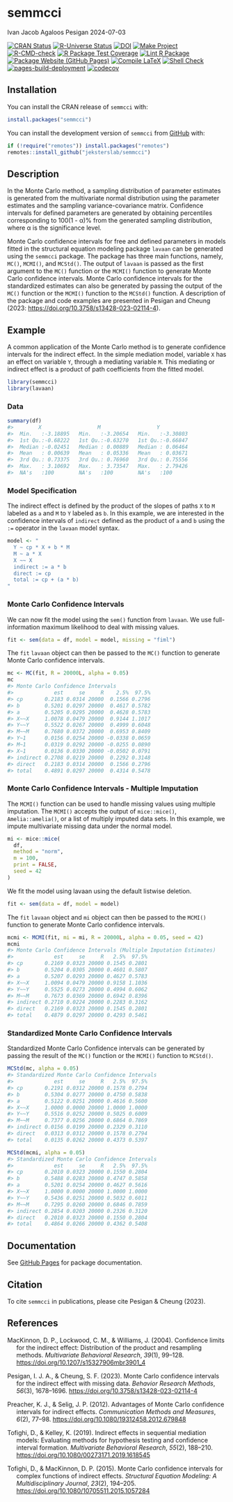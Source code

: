 semmcci
================
Ivan Jacob Agaloos Pesigan
2024-07-03

<!-- README.md is generated from .setup/readme/README.Rmd. Please edit that file -->

<!-- badges: start -->

[![CRAN
Status](https://www.r-pkg.org/badges/version/semmcci)](https://cran.r-project.org/package=semmcci)
[![R-Universe
Status](https://jeksterslab.r-universe.dev/badges/semmcci)](https://jeksterslab.r-universe.dev)
[![DOI](https://zenodo.org/badge/DOI/10.3758/s13428-023-02114-4.svg)](https://doi.org/10.3758/s13428-023-02114-4)
[![Make
Project](https://github.com/jeksterslab/semmcci/actions/workflows/make.yml/badge.svg)](https://github.com/jeksterslab/semmcci/actions/workflows/make.yml)
[![R-CMD-check](https://github.com/jeksterslab/semmcci/actions/workflows/check-full.yml/badge.svg)](https://github.com/jeksterslab/semmcci/actions/workflows/check-full.yml)
[![R Package Test
Coverage](https://github.com/jeksterslab/semmcci/actions/workflows/test-coverage.yml/badge.svg)](https://github.com/jeksterslab/semmcci/actions/workflows/test-coverage.yml)
[![Lint R
Package](https://github.com/jeksterslab/semmcci/actions/workflows/lint.yml/badge.svg)](https://github.com/jeksterslab/semmcci/actions/workflows/lint.yml)
[![Package Website (GitHub
Pages)](https://github.com/jeksterslab/semmcci/actions/workflows/pkgdown-gh-pages.yml/badge.svg)](https://github.com/jeksterslab/semmcci/actions/workflows/pkgdown-gh-pages.yml)
[![Compile
LaTeX](https://github.com/jeksterslab/semmcci/actions/workflows/latex.yml/badge.svg)](https://github.com/jeksterslab/semmcci/actions/workflows/latex.yml)
[![Shell
Check](https://github.com/jeksterslab/semmcci/actions/workflows/shellcheck.yml/badge.svg)](https://github.com/jeksterslab/semmcci/actions/workflows/shellcheck.yml)
[![pages-build-deployment](https://github.com/jeksterslab/semmcci/actions/workflows/pages/pages-build-deployment/badge.svg)](https://github.com/jeksterslab/semmcci/actions/workflows/pages/pages-build-deployment)
[![codecov](https://codecov.io/gh/jeksterslab/semmcci/branch/main/graph/badge.svg?token=KVLUET3DJ6)](https://codecov.io/gh/jeksterslab/semmcci)
<!-- badges: end -->

## Installation

You can install the CRAN release of `semmcci` with:

``` r
install.packages("semmcci")
```

You can install the development version of `semmcci` from
[GitHub](https://github.com/jeksterslab/semmcci) with:

``` r
if (!require("remotes")) install.packages("remotes")
remotes::install_github("jeksterslab/semmcci")
```

## Description

In the Monte Carlo method, a sampling distribution of parameter
estimates is generated from the multivariate normal distribution using
the parameter estimates and the sampling variance-covariance matrix.
Confidence intervals for defined parameters are generated by obtaining
percentiles corresponding to 100(1 - α)% from the generated sampling
distribution, where α is the significance level.

Monte Carlo confidence intervals for free and defined parameters in
models fitted in the structural equation modeling package `lavaan` can
be generated using the `semmcci` package. The package has three main
functions, namely, `MC()`, `MCMI()`, and `MCStd()`. The output of
`lavaan` is passed as the first argument to the `MC()` function or the
`MCMI()` function to generate Monte Carlo confidence intervals. Monte
Carlo confidence intervals for the standardized estimates can also be
generated by passing the output of the `MC()` function or the `MCMI()`
function to the `MCStd()` function. A description of the package and
code examples are presented in Pesigan and Cheung (2023:
<https://doi.org/10.3758/s13428-023-02114-4>).

## Example

A common application of the Monte Carlo method is to generate confidence
intervals for the indirect effect. In the simple mediation model,
variable `X` has an effect on variable `Y`, through a mediating variable
`M`. This mediating or indirect effect is a product of path coefficients
from the fitted model.

``` r
library(semmcci)
library(lavaan)
```

### Data

``` r
summary(df)
#>        X                  M                  Y           
#>  Min.   :-3.18895   Min.   :-3.20654   Min.   :-3.30803  
#>  1st Qu.:-0.68222   1st Qu.:-0.63270   1st Qu.:-0.66847  
#>  Median :-0.02451   Median : 0.00889   Median : 0.06464  
#>  Mean   : 0.00639   Mean   : 0.05336   Mean   : 0.03671  
#>  3rd Qu.: 0.73375   3rd Qu.: 0.76960   3rd Qu.: 0.75556  
#>  Max.   : 3.10692   Max.   : 3.73547   Max.   : 2.79426  
#>  NA's   :100        NA's   :100        NA's   :100
```

### Model Specification

The indirect effect is defined by the product of the slopes of paths `X`
to `M` labeled as `a` and `M` to `Y` labeled as `b`. In this example, we
are interested in the confidence intervals of `indirect` defined as the
product of `a` and `b` using the `:=` operator in the `lavaan` model
syntax.

``` r
model <- "
  Y ~ cp * X + b * M
  M ~ a * X
  X ~~ X
  indirect := a * b
  direct := cp
  total := cp + (a * b)
"
```

### Monte Carlo Confidence Intervals

We can now fit the model using the `sem()` function from `lavaan`. We
use full-information maximum likelihood to deal with missing values.

``` r
fit <- sem(data = df, model = model, missing = "fiml")
```

The `fit` `lavaan` object can then be passed to the `MC()` function to
generate Monte Carlo confidence intervals.

``` r
mc <- MC(fit, R = 20000L, alpha = 0.05)
mc
#> Monte Carlo Confidence Intervals
#>             est     se     R    2.5%  97.5%
#> cp       0.2183 0.0314 20000  0.1566 0.2796
#> b        0.5201 0.0297 20000  0.4617 0.5782
#> a        0.5205 0.0295 20000  0.4628 0.5783
#> X~~X     1.0078 0.0479 20000  0.9144 1.1017
#> Y~~Y     0.5522 0.0267 20000  0.4999 0.6048
#> M~~M     0.7680 0.0372 20000  0.6953 0.8409
#> Y~1      0.0156 0.0254 20000 -0.0338 0.0659
#> M~1      0.0319 0.0292 20000 -0.0255 0.0890
#> X~1      0.0136 0.0330 20000 -0.0502 0.0791
#> indirect 0.2708 0.0219 20000  0.2292 0.3148
#> direct   0.2183 0.0314 20000  0.1566 0.2796
#> total    0.4891 0.0297 20000  0.4314 0.5478
```

### Monte Carlo Confidence Intervals - Multiple Imputation

The `MCMI()` function can be used to handle missing values using
multiple imputation. The `MCMI()` accepts the output of `mice::mice()`,
`Amelia::amelia()`, or a list of multiply imputed data sets. In this
example, we impute multivariate missing data under the normal model.

``` r
mi <- mice::mice(
  df,
  method = "norm",
  m = 100,
  print = FALSE,
  seed = 42
)
```

We fit the model using lavaan using the default listwise deletion.

``` r
fit <- sem(data = df, model = model)
```

The `fit` `lavaan` object and `mi` object can then be passed to the
`MCMI()` function to generate Monte Carlo confidence intervals.

``` r
mcmi <- MCMI(fit, mi = mi, R = 20000L, alpha = 0.05, seed = 42)
mcmi
#> Monte Carlo Confidence Intervals (Multiple Imputation Estimates)
#>             est     se     R   2.5%  97.5%
#> cp       0.2169 0.0323 20000 0.1545 0.2801
#> b        0.5204 0.0305 20000 0.4601 0.5807
#> a        0.5207 0.0293 20000 0.4627 0.5783
#> X~~X     1.0094 0.0479 20000 0.9158 1.1036
#> Y~~Y     0.5525 0.0273 20000 0.4994 0.6062
#> M~~M     0.7673 0.0369 20000 0.6942 0.8396
#> indirect 0.2710 0.0224 20000 0.2283 0.3162
#> direct   0.2169 0.0323 20000 0.1545 0.2801
#> total    0.4879 0.0297 20000 0.4293 0.5461
```

### Standardized Monte Carlo Confidence Intervals

Standardized Monte Carlo Confidence intervals can be generated by
passing the result of the `MC()` function or the `MCMI()` function to
`MCStd()`.

``` r
MCStd(mc, alpha = 0.05)
#> Standardized Monte Carlo Confidence Intervals
#>             est     se     R   2.5%  97.5%
#> cp       0.2191 0.0312 20000 0.1578 0.2794
#> b        0.5304 0.0277 20000 0.4750 0.5838
#> a        0.5122 0.0251 20000 0.4616 0.5600
#> X~~X     1.0000 0.0000 20000 1.0000 1.0000
#> Y~~Y     0.5516 0.0252 20000 0.5025 0.6009
#> M~~M     0.7377 0.0256 20000 0.6864 0.7869
#> indirect 0.0156 0.0199 20000 0.2329 0.3110
#> direct   0.0313 0.0312 20000 0.1578 0.2794
#> total    0.0135 0.0262 20000 0.4373 0.5397
```

``` r
MCStd(mcmi, alpha = 0.05)
#> Standardized Monte Carlo Confidence Intervals
#>             est     se     R   2.5%  97.5%
#> cp       0.2010 0.0323 20000 0.1550 0.2804
#> b        0.5488 0.0283 20000 0.4747 0.5858
#> a        0.5201 0.0254 20000 0.4627 0.5616
#> X~~X     1.0000 0.0000 20000 1.0000 1.0000
#> Y~~Y     0.5436 0.0251 20000 0.5032 0.6011
#> M~~M     0.7295 0.0260 20000 0.6846 0.7859
#> indirect 0.2854 0.0203 20000 0.2326 0.3120
#> direct   0.2010 0.0323 20000 0.1550 0.2804
#> total    0.4864 0.0266 20000 0.4362 0.5408
```

## Documentation

See [GitHub Pages](https://jeksterslab.github.io/semmcci/index.html) for
package documentation.

## Citation

To cite `semmcci` in publications, please cite Pesigan & Cheung (2023).

## References

<div id="refs" class="references csl-bib-body hanging-indent"
entry-spacing="0" line-spacing="2">

<div id="ref-MacKinnon-Lockwood-Williams-2004" class="csl-entry">

MacKinnon, D. P., Lockwood, C. M., & Williams, J. (2004). Confidence
limits for the indirect effect: Distribution of the product and
resampling methods. *Multivariate Behavioral Research*, *39*(1), 99–128.
<https://doi.org/10.1207/s15327906mbr3901_4>

</div>

<div id="ref-Pesigan-Cheung-2023" class="csl-entry">

Pesigan, I. J. A., & Cheung, S. F. (2023). Monte Carlo confidence
intervals for the indirect effect with missing data. *Behavior Research
Methods*, *56*(3), 1678–1696.
<https://doi.org/10.3758/s13428-023-02114-4>

</div>

<div id="ref-Preacher-Selig-2012" class="csl-entry">

Preacher, K. J., & Selig, J. P. (2012). Advantages of Monte Carlo
confidence intervals for indirect effects. *Communication Methods and
Measures*, *6*(2), 77–98. <https://doi.org/10.1080/19312458.2012.679848>

</div>

<div id="ref-Tofighi-Kelley-2019" class="csl-entry">

Tofighi, D., & Kelley, K. (2019). Indirect effects in sequential
mediation models: Evaluating methods for hypothesis testing and
confidence interval formation. *Multivariate Behavioral Research*,
*55*(2), 188–210. <https://doi.org/10.1080/00273171.2019.1618545>

</div>

<div id="ref-Tofighi-MacKinnon-2015" class="csl-entry">

Tofighi, D., & MacKinnon, D. P. (2015). Monte Carlo confidence intervals
for complex functions of indirect effects. *Structural Equation
Modeling: A Multidisciplinary Journal*, *23*(2), 194–205.
<https://doi.org/10.1080/10705511.2015.1057284>

</div>

</div>
